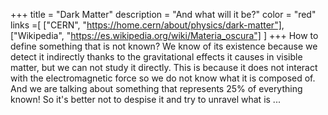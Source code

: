 +++
title = "Dark Matter"
description = "And what will it be?"
color = "red"
links =[
  ["CERN", "https://home.cern/about/physics/dark-matter"],
  ["Wikipedia", "https://es.wikipedia.org/wiki/Materia_oscura"]
]
+++
How to define something that is not known? We know of its existence because we detect it indirectly thanks to the gravitational effects it causes in visible matter, but we can not study it directly. This is because it does not interact with the electromagnetic force so we do not know what it is composed of. And we are talking about something that represents 25% of everything known! So it's better not to despise it and try to unravel what is ...
